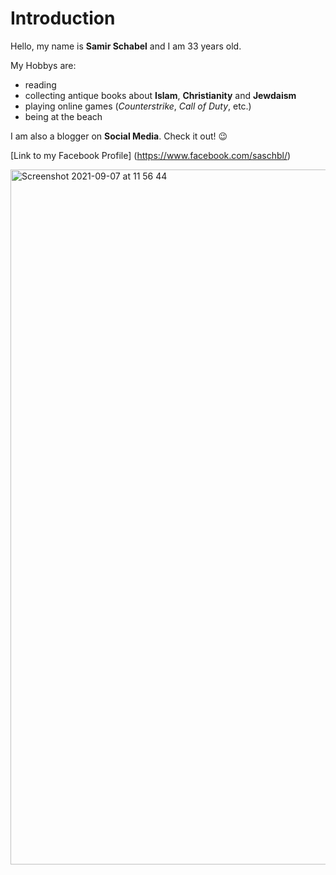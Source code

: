 # Introduction

Hello, my name is **Samir Schabel** and I am 33 years old.

My Hobbys are:

- reading
- collecting antique books about **Islam**, **Christianity** and **Jewdaism**
- playing online games (*Counterstrike*, *Call of Duty*, etc.)
- being at the beach

I am also a blogger on **Social Media**. Check it out! 😉 

[Link to my Facebook Profile] (https://www.facebook.com/saschbl/)

<img width="1112" alt="Screenshot 2021-09-07 at 11 56 44" src="https://user-images.githubusercontent.com/90188949/132325365-d0573b18-7441-4f3f-ac02-803257f483a2.png">


